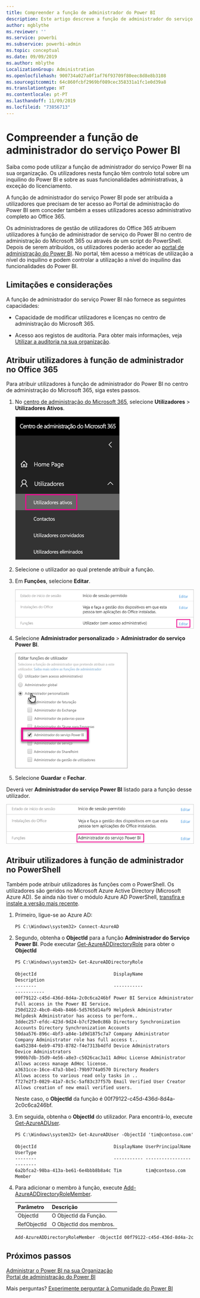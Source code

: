 ```yaml
---
title: Compreender a função de administrador do Power BI
description: Este artigo descreve a função de administrador do serviço Power BI e como a utilizar na sua organização.
author: mgblythe
ms.reviewer: ''
ms.service: powerbi
ms.subservice: powerbi-admin
ms.topic: conceptual
ms.date: 09/09/2019
ms.author: mblythe
LocalizationGroup: Administration
ms.openlocfilehash: 900734a027a0f1af76f93709f80eec8d8e8b3108
ms.sourcegitcommit: 64c860fcbf2969bf089cec358331a1fc1e0d39a8
ms.translationtype: HT
ms.contentlocale: pt-PT
ms.lasthandoff: 11/09/2019
ms.locfileid: "73856713"
---
```

# <a name="understanding-the-power-bi-service-administrator-role"></a>Compreender a função de administrador do serviço Power BI

Saiba como pode utilizar a função de administrador do serviço Power BI na sua organização. Os utilizadores nesta função têm controlo total sobre um inquilino do Power BI e sobre as suas funcionalidades administrativas, à exceção do licenciamento.

A função de administrador do serviço Power BI pode ser atribuída a utilizadores que precisam de ter acesso ao Portal de administração do Power BI sem conceder também a esses utilizadores acesso administrativo completo ao Office 365.

Os administradores de gestão de utilizadores do Office 365 atribuem utilizadores à função de administrador de serviço do Power BI no centro de administração do Microsoft 365 ou através de um script do PowerShell. Depois de serem atribuídos, os utilizadores poderão aceder ao [portal de administração do Power BI](service-admin-portal.md). No portal, têm acesso a métricas de utilização a nível do inquilino e podem controlar a utilização a nível do inquilino das funcionalidades do Power BI.

## <a name="limitations-and-considerations"></a>Limitações e considerações

A função de administrador do serviço Power BI não fornece as seguintes capacidades:

* Capacidade de modificar utilizadores e licenças no centro de administração do Microsoft 365.

* Acesso aos registos de auditoria. Para obter mais informações, veja [Utilizar a auditoria na sua organização](service-admin-auditing.md).

## <a name="assign-users-to-the-admin-role-in-office-365"></a>Atribuir utilizadores à função de administrador no Office 365

Para atribuir utilizadores à função de administrador do Power BI no centro de administração do Microsoft 365, siga estes passos.

1. No [centro de administração do Microsoft 365](https://portal.office.com/adminportal/home#/homepage), selecione **Utilizadores** > **Utilizadores Ativos**.

    ![Centro de administração do Microsoft 365](media/service-admin-role/powerbi-admin-users.png)

1. Selecione o utilizador ao qual pretende atribuir a função.

1. Em **Funções**, selecione **Editar**.

    ![Editar funções](media/service-admin-role/powerbi-admin-edit-roles.png)

1. Selecione **Administrador personalizado** > **Administrador do serviço Power BI**.

    ![Administrador do serviço Power BI](media/service-admin-role/powerbi-admin-role.png)

1. Selecione **Guardar** e **Fechar**.

Deverá ver **Administrador do serviço Power BI** listado para a função desse utilizador.

![Funções](media/service-admin-role/powerbi-admin-role-set.png)

## <a name="assign-users-to-the-admin-role-with-powershell"></a>Atribuir utilizadores à função de administrador no PowerShell

Também pode atribuir utilizadores às funções com o PowerShell. Os utilizadores são geridos no Microsoft Azure Active Directory (Microsoft Azure AD). Se ainda não tiver o módulo Azure AD PowerShell, [transfira e instale a versão mais recente](https://www.powershellgallery.com/packages/AzureAD/).

1. Primeiro, ligue-se ao Azure AD:
   ```
   PS C:\Windows\system32> Connect-AzureAD
   ```

1. Segundo, obtenha o **ObjectId** para a função **Administrador do Serviço Power BI**. Pode executar [Get-AzureADDirectoryRole](/powershell/module/azuread/get-azureaddirectoryrole) para obter o **ObjectId**

    ```
    PS C:\Windows\system32> Get-AzureADDirectoryRole

    ObjectId                             DisplayName                        Description
    --------                             -----------                        -----------
    00f79122-c45d-436d-8d4a-2c0c6ca246bf Power BI Service Administrator     Full access in the Power BI Service.
    250d1222-4bc0-4b4b-8466-5d5765d14af9 Helpdesk Administrator             Helpdesk Administrator has access to perform..
    3ddec257-efdc-423d-9d24-b7cf29e0c86b Directory Synchronization Accounts Directory Synchronization Accounts
    50daa576-896c-4bf3-a84e-1d9d1875c7a7 Company Administrator              Company Administrator role has full access t..
    6a452384-6eb9-4793-8782-f4e7313b4dfd Device Administrators              Device Administrators
    9900b7db-35d9-4e56-a8e3-c5026cac3a11 AdHoc License Administrator        Allows access manage AdHoc license.
    a3631cce-16ce-47a3-bbe1-79b9774a0570 Directory Readers                  Allows access to various read only tasks in ..
    f727e2f3-0829-41a7-8c5c-5af83c37f57b Email Verified User Creator        Allows creation of new email verified users.
    ```

    Neste caso, o **ObjectId** da função é 00f79122-c45d-436d-8d4a-2c0c6ca246bf.

1. Em seguida, obtenha o **ObjectId** do utilizador. Para encontrá-lo, execute [Get-AzureADUser](/powershell/module/azuread/get-azureaduser).

    ```
    PS C:\Windows\system32> Get-AzureADUser -ObjectId 'tim@contoso.com'

    ObjectId                             DisplayName UserPrincipalName      UserType
    --------                             ----------- -----------------      --------
    6a2bfca2-98ba-413a-be61-6e4bbb8b8a4c Tim         tim@contoso.com        Member
    ```

1. Para adicionar o membro à função, execute [Add-AzureADDirectoryRoleMember](/powershell/module/azuread/add-azureaddirectoryrolemember).

    | Parâmetro | Descrição |
    | --- | --- |
    | ObjectId |O ObjectId da Função. |
    | RefObjectId |O ObjectId dos membros. |

    ```powershell
    Add-AzureADDirectoryRoleMember -ObjectId 00f79122-c45d-436d-8d4a-2c0c6ca246bf -RefObjectId 6a2bfca2-98ba-413a-be61-6e4bbb8b8a4c
    ```

## <a name="next-steps"></a>Próximos passos

[Administrar o Power BI na sua Organização](service-admin-administering-power-bi-in-your-organization.md)  
[Portal de administração do Power BI](service-admin-portal.md)  

Mais perguntas? [Experimente perguntar à Comunidade do Power BI](https://community.powerbi.com/)